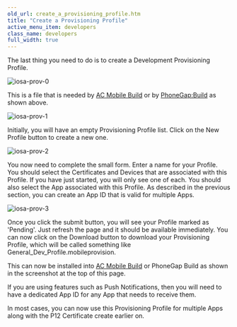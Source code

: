 ```yaml
---
old_url: create_a_provisioning_profile.htm
title: "Create a Provisioning Profile"
active_menu_item: developers
class_name: developers
full_width: true
---
```



The last thing you need to do is to create a Development Provisioning Profile.

![iosa-prov-0](/img/docs/iosa-prov-0.zoom73.png)

This is a file that is needed by [AC Mobile Build](/developers/documentation/ac-mobile-build-phonegap/ac-mobile-build/) or by [PhoneGap:Build](/developers/documentation/ac-mobile-build-phonegap/phonegapbuild/) as shown above.

![iosa-prov-1](/img/docs/iosa-prov-1.zoom68.png)

Initially, you will have an empty Provisioning Profile list. Click on the New Profile button to create a new one.

![iosa-prov-2](/img/docs/iosa-prov-2.zoom68.png)

You now need to complete the small form. Enter a name for your Profile. You should select the Certificates and Devices that are associated with this Profile. If you have just started, you will only see one of each. You should also select the App associated with this Profile. As described in the previous section, you can create an App ID that is valid for multiple Apps.

![iosa-prov-3](/img/docs/iosa-prov-3.zoom67.png)

Once you click the submit button, you will see your Profile marked as 'Pending'. Just refresh the page and it should be available immediately. You can now click on the Download button to download your Provisioning Profile, which will be called something like General_Dev_Profile.mobileprovision.

This can now be installed into [AC Mobile Build](/developers/documentation/ac-mobile-build-phonegap/ac-mobile-build/) or PhoneGap Build as shown in the screenshot at the top of this page.

If you are using features such as Push Notifications, then you will need to have a dedicated App ID for any App that needs to receive them.

In most cases, you can now use this Provisioning Profile for multiple Apps along with the P12 Certificate create earlier on.
